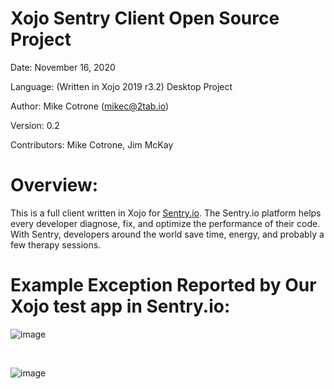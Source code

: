 Xojo Sentry Client Open Source Project
======================================

Date:           November 16, 2020

Language:       (Written in Xojo 2019 r3.2) Desktop Project

Author:         Mike Cotrone (mikec@2tab.io)

Version:        0.2

Contributors:   Mike Cotrone, Jim McKay

Overview:
=========

This is a full client written in Xojo for [Sentry.io](https://www.sentry.io). The Sentry.io platform helps every developer diagnose, fix, and optimize the performance of their code. With Sentry, developers around the world save time, energy, and probably a few therapy sessions.
 

Example Exception Reported by Our Xojo test app in Sentry.io:
=============================================================
![image](https://github.com/mikecotrone/XojoSentryV2/blob/master/ss2.png)

<br>

![image](https://github.com/mikecotrone/XojoSentryV2/blob/master/ss1.png)
